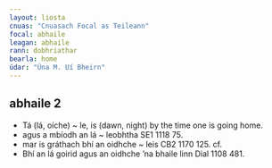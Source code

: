 ```yaml
---
layout: liosta
cnuas: "Cnuasach Focal as Teileann"
focal: abhaile
leagan: abhaile
rann: dobhriathar
bearla: home
údar: "Úna M. Uí Bheirn"
---
```


## abhaile 2


* Tá (lá, oíche) ~ le, is (dawn, night) by the time one is
going home.
* agus a mbíodh an lá ~ leobhtha SE1 1118 75.
* mar is gráthach bhí an oidhche ~ leis CB2 1170 125. cf.  
* Bhí an lá goirid agus an oidhche ’na bhaile linn Dial 1108 481.

